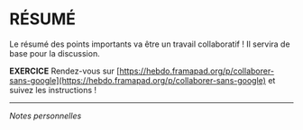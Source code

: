 # RÉSUMÉ

Le résumé des points importants va être un travail collaboratif ! Il servira de base pour la discussion.   

**EXERCICE** Rendez-vous sur [https://hebdo.framapad.org/p/collaborer-sans-google](https://hebdo.framapad.org/p/collaborer-sans-google) et suivez les instructions !

---
*Notes personnelles*   